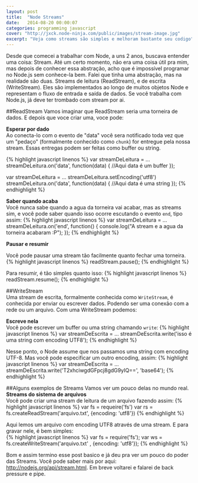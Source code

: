 ```yaml
---
layout: post
title:  "Node Streams"
date:   2014-08-20 00:00:07
categories: programming javascript
cover: "http://jxck.node-ninja.com/public/images/stream-image.jpg"
excerpt: "Veja como streams são simples e melhoram bastante seu codigo"
---
```


Desde que comecei a trabalhar com Node, a uns 2 anos, buscava entender uma coisa: Stream. Até um certo momento, não era uma coisa útil pra mim, mas depois de conhecer essa abstração, acho que é impossível programar no Node.js sem conhece-la bem. Falei que tinha uma abstração, mas na realidade são duas. Streams de leitura (ReadStream), e de escrita (WriteStream). Eles são implementados ao longo de muitos objetos Node e representam o fluxo de entrada e saída de dados. Se você trabalha com Node.js, já deve ter trombado com stream por ai.

##ReadStream
Vamos imaginar que ReadStream seria uma torneira de dados. E depois que voce criar uma, voce pode:

**Esperar por dado**  
Ao conecta-lo com o evento de "data" você sera notificado toda vez que um "pedaço" (formalmente conhecido como ``chunk``) for entregue pela nossa stream. Essas entregas podem ser feitas como buffer ou string.

{% highlight javascript linenos %}
var streamDeLeitura = ...
streamDeLeitura.on('data', function(data) {
  //Aqui data é um buffer
});

var streamDeLeitura = ...
streamDeLeitura.setEncoding('utf8')
streamDeLeitura.on('data', function(data) {
  //Aqui data é uma string
});
{% endhighlight %}

**Saber quando acaba**  
Você nunca sabe quando a agua da torneira vai acabar, mas as streams sim, e você pode saber quando isso ocorre escutando o evento ``end``, tipo assim:
{% highlight javascript linenos %}
var streamDeLeitura = ...
streamDeLeitura.on('end',  function() {
  console.log("A stream e a agua da torneira acabaram :P");
});
{% endhighlight %}

**Pausar e resumir**

Você pode pausar uma stream tão facilmente quanto fechar uma torneira.
{% highlight javascript linenos %}
readStream.pause();
{% endhighlight %}

Para resumir, é tão simples quanto isso:
{% highlight javascript linenos %}
readStream.resume();
{% endhighlight %}

##WriteStream  
Uma stream de escrita, formalmente conhecida como ``WriteStream``, é conhecida por enviar ou escrever dados. Podendo ser uma conexão com a rede ou um arquivo. Com uma WriteStream podemos:

**Escreve nela**  
Você pode escrever um buffer ou uma string chamando ``write``:
{% highlight javascript linenos %}
var streamDeEscrita = ...
streamDeEscrita.write('isso é uma string com encoding UTF8');
{% endhighlight %}

Nesse ponto, o Node assume que nos passamos uma string com encoding UTF-8. Mas você pode especificar um outro encoding, assim:
{% highlight javascript linenos %}
var streamDeEscrita = ...
streamDeEscrita.write('T2xhciwgdGFpcj8gdG9yIQ==', 'base64');
{% endhighlight %}

##Alguns exemplos de Streams
Vamos ver um pouco delas no mundo real.  
**Streams do sistema de arquivos**  
Você pode criar uma stream de leitura de um arquivo fazendo assim:
{% highlight javascript linenos %}
var fs = requeire('fs')
var rs = fs.createReadStream('arquivo.txt',  {encoding: 'utf8'})
{% endhighlight %}  

Aqui lemos um arquivo com encoding UTF8 através de uma stream.
E para gravar nele, é bem simples:  
{% highlight javascript linenos %}
var fs = require('fs');
var ws = fs.createWriteStream('arquivo.txt' , {encoding: 'utf8'});
{% endhighlight %}

Bom e assim termino esse post basico e já deu pra ver um pouco do poder das Streams. Você pode saber mais por aqui: http://nodejs.org/api/stream.html. Em breve voltarei e falarei de back pressure e pipe.
